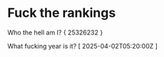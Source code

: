 # Fuck the rankings

Who the hell am I?
{ 25326232 }

What fucking year is it?
[ 2025-04-02T05:20:00Z ]
